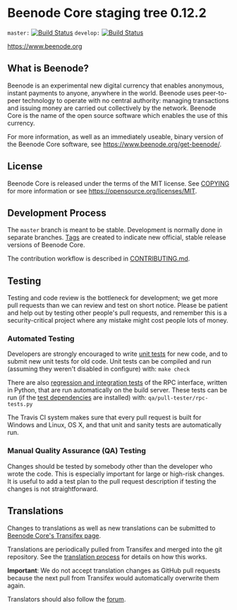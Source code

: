 Beenode Core staging tree 0.12.2
===============================

`master:` [![Build Status](https://travis-ci.org/bee-group/beenode.svg?branch=master)](https://travis-ci.org/bee-group/beenode) `develop:` [![Build Status](https://travis-ci.org/bee-group/beenode.svg?branch=develop)](https://travis-ci.org/bee-group/beenode/branches)

https://www.beenode.org


What is Beenode?
----------------

Beenode is an experimental new digital currency that enables anonymous, instant
payments to anyone, anywhere in the world. Beenode uses peer-to-peer technology
to operate with no central authority: managing transactions and issuing money
are carried out collectively by the network. Beenode Core is the name of the open
source software which enables the use of this currency.

For more information, as well as an immediately useable, binary version of
the Beenode Core software, see https://www.beenode.org/get-beenode/.


License
-------

Beenode Core is released under the terms of the MIT license. See [COPYING](COPYING) for more
information or see https://opensource.org/licenses/MIT.

Development Process
-------------------

The `master` branch is meant to be stable. Development is normally done in separate branches.
[Tags](https://github.com/bee-group/beenode/tags) are created to indicate new official,
stable release versions of Beenode Core.

The contribution workflow is described in [CONTRIBUTING.md](CONTRIBUTING.md).

Testing
-------

Testing and code review is the bottleneck for development; we get more pull
requests than we can review and test on short notice. Please be patient and help out by testing
other people's pull requests, and remember this is a security-critical project where any mistake might cost people
lots of money.

### Automated Testing

Developers are strongly encouraged to write [unit tests](/doc/unit-tests.md) for new code, and to
submit new unit tests for old code. Unit tests can be compiled and run
(assuming they weren't disabled in configure) with: `make check`

There are also [regression and integration tests](/qa) of the RPC interface, written
in Python, that are run automatically on the build server.
These tests can be run (if the [test dependencies](/qa) are installed) with: `qa/pull-tester/rpc-tests.py`

The Travis CI system makes sure that every pull request is built for Windows
and Linux, OS X, and that unit and sanity tests are automatically run.

### Manual Quality Assurance (QA) Testing

Changes should be tested by somebody other than the developer who wrote the
code. This is especially important for large or high-risk changes. It is useful
to add a test plan to the pull request description if testing the changes is
not straightforward.

Translations
------------

Changes to translations as well as new translations can be submitted to
[Beenode Core's Transifex page](https://www.transifex.com/projects/p/beenode/).

Translations are periodically pulled from Transifex and merged into the git repository. See the
[translation process](doc/translation_process.md) for details on how this works.

**Important**: We do not accept translation changes as GitHub pull requests because the next
pull from Transifex would automatically overwrite them again.

Translators should also follow the [forum](https://www.beenode.org/forum/topic/beenode-worldwide-collaboration.88/).
